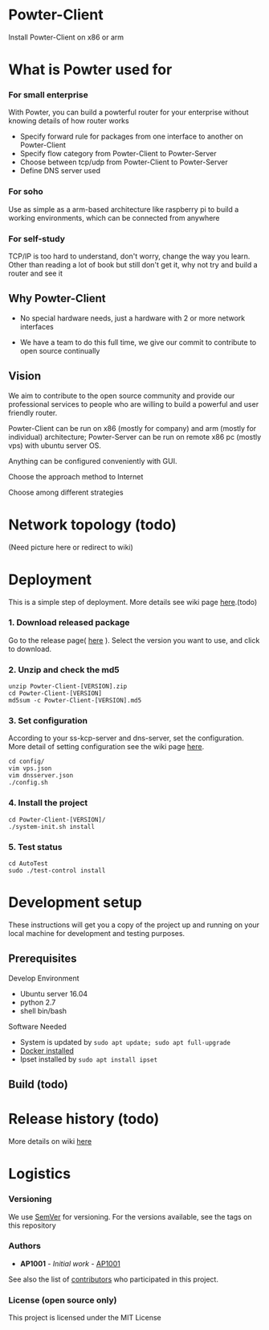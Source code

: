 # Powter-Client
Install Powter-Client on x86 or arm 


# What is Powter used for 

### For small enterprise

With Powter, you can build a powterful router for your enterprise without knowing details of how router works

* Specify forward rule for packages from one interface to another on Powter-Client
* Specify flow category from Powter-Client to Powter-Server
* Choose between tcp/udp from Powter-Client to Powter-Server
* Define DNS server used 

### For soho

Use as simple as a arm-based architecture like raspberry pi to build a working environments, which can be connected from anywhere 

### For self-study

TCP/IP is too hard to understand, don't worry, change the way you learn. Other than reading a lot of book but still don't get it, why not try and build a router and see it 


## Why Powter-Client

* No special hardware needs, just a hardware with 2 or more network interfaces

* We have a team to do this full time, we give our commit to contribute to open source continually 


## Vision
We aim to contribute to the open source community and provide our professional services to people who are willing to build a powerful and user friendly router.

Powter-Client can be run on x86 (mostly for company) and arm (mostly for individual) architecture; Powter-Server can be run on remote x86 pc (mostly vps) with ubuntu server OS.

Anything can be configured conveniently with GUI.

Choose the approach method to Internet

Choose among different strategies


# Network topology (todo)
(Need picture here or redirect to wiki)


# Deployment
This is a simple step of deployment. More details see wiki page [here]().(todo)

### 1. Download released package 
Go to the release page( [here](https://github.com/hilanderas/Powter-Client/releases) ). Select the version you want to use, and click to download.

### 2. Unzip and check the md5
```
unzip Powter-Client-[VERSION].zip
cd Powter-Client-[VERSION] 
md5sum -c Powter-Client-[VERSION].md5
```

### 3. Set configuration
According to your ss-kcp-server and dns-server, set the configuration. More detail of setting configuration see the wiki page [here]().
```
cd config/
vim vps.json
vim dnsserver.json
./config.sh
```

### 4. Install the project
```
cd Powter-Client-[VERSION]/
./system-init.sh install
```

### 5. Test status
```
cd AutoTest
sudo ./test-control install
```


# Development setup

These instructions will get you a copy of the project up and running on your local machine for development and testing purposes. 

## Prerequisites
Develop Environment
* Ubuntu server 16.04 
* python 2.7
* shell bin/bash

Software Needed
* System is updated by `sudo apt update; sudo apt full-upgrade`
* [Docker installed](https://www.digitalocean.com/community/tutorials/how-to-install-and-use-docker-on-ubuntu-16-04)
* Ipset installed by `sudo apt install ipset`

## Build (todo)


# Release history (todo)
More details on wiki [here]()



# Logistics

### Versioning

We use [SemVer](http://semver.org/) for versioning. For the versions available, see the tags on this repository

### Authors

* **AP1001** - *Initial work* - [AP1001](https://github.com/ap1001)

See also the list of [contributors](https://github.com/meniasx86/Powter-Client/contributors) who participated in this project.

### License (open source only)

This project is licensed under the MIT License 

